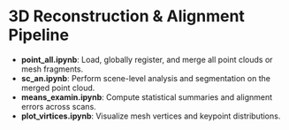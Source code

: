 <!DOCTYPE html>
<html lang="en">
<head>
  <meta charset="UTF-8">
  <title>3D Reconstruction & Alignment Pipeline</title>
</head>
<body>
  <h1>3D Reconstruction & Alignment Pipeline</h1>
  <ul>
    <li><strong>point_all.ipynb</strong>: Load, globally register, and merge all point clouds or mesh fragments.</li>
    <li><strong>sc_an.ipynb</strong>: Perform scene-level analysis and segmentation on the merged point cloud.</li>
    <li><strong>means_examin.ipynb</strong>: Compute statistical summaries and alignment errors across scans.</li>
    <li><strong>plot_virtices.ipynb</strong>: Visualize mesh vertices and keypoint distributions.</li>
  </ul>
</body>
</html>
